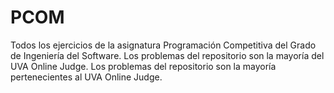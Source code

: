# PCOM
Todos los ejercicios de la asignatura Programación Competitiva del Grado de Ingeniería del Software. Los problemas del repositorio son la mayoría del UVA Online Judge. Los problemas del repositorio son la mayoría pertenecientes al UVA Online Judge.
